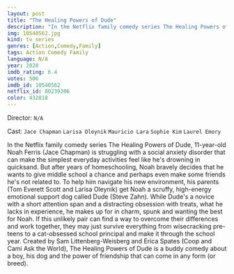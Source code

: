 ```yaml
---
layout: post
title: "The Healing Powers of Dude"
description: "In the Netflix family comedy series The Healing Powers of Dude, 11-year-old Noah Ferris (Jace Chapman) is struggling with a social anxiety disorder that can make the simplest everyday activities feel like he's drowning in quicksand. But after years of homeschooling, Noah bravely decides that he wants to give middle school a chance and perhaps even make some friends he's not related to. To help him navigate his new environment, his parents (Tom Everett Scott and.."
img: 10540562.jpg
kind: tv series
genres: [Action,Comedy,Family]
tags: Action Comedy Family 
language: N/A
year: 2020
imdb_rating: 6.4
votes: 506
imdb_id: 10540562
netflix_id: 80239306
color: 432818
---
```

Director: `N/A`  

Cast: `Jace Chapman` `Larisa Oleynik` `Mauricio Lara` `Sophie Kim` `Laurel Emory` 

In the Netflix family comedy series The Healing Powers of Dude, 11-year-old Noah Ferris (Jace Chapman) is struggling with a social anxiety disorder that can make the simplest everyday activities feel like he's drowning in quicksand. But after years of homeschooling, Noah bravely decides that he wants to give middle school a chance and perhaps even make some friends he's not related to. To help him navigate his new environment, his parents (Tom Everett Scott and Larisa Oleynik) get Noah a scruffy, high-energy emotional support dog called Dude (Steve Zahn). While Dude's a novice with a short attention span and a distracting obsession with treats, what he lacks in experience, he makes up for in charm, spunk and wanting the best for Noah. If this unlikely pair can find a way to overcome their differences and work together, they may just survive everything from wisecracking pre-teens to a cat-obsessed school principal and make it through the school year. Created by Sam Littenberg-Weisberg and Erica Spates (Coop and Cami Ask the World), The Healing Powers of Dude is a buddy comedy about a boy, his dog and the power of friendship that can come in any form (or breed).